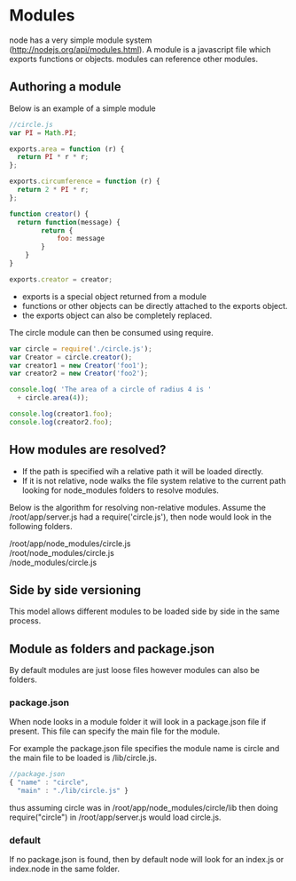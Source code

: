 # Modules
node has a very simple module system (http://nodejs.org/api/modules.html). A module is a javascript file which exports functions or objects. modules can reference other modules.

## Authoring a module
Below is an example of a simple module

```javascript
//circle.js
var PI = Math.PI;

exports.area = function (r) {
  return PI * r * r;
};

exports.circumference = function (r) {
  return 2 * PI * r;
};

function creator() {
  return function(message) {
		return {
			foo: message
		} 
	}  
}

exports.creator = creator;
```
* exports is a special object returned from a module
* functions or other objects can be directly attached to the exports object.
* the exports object can also be completely replaced.

The circle module can then be consumed using require.

```javascript
var circle = require('./circle.js');
var Creator = circle.creator();
var creator1 = new Creator('foo1');
var creator2 = new Creator('foo2');

console.log( 'The area of a circle of radius 4 is '
  + circle.area(4));

console.log(creator1.foo);
console.log(creator2.foo);
```

## How modules are resolved?
* If the path is specified wih a relative path it will be loaded directly. 
* If it is not relative, node walks the file system relative to the current path looking for node_modules folders to resolve modules.

Below is the algorithm for resolving non-relative modules. Assume the /root/app/server.js had a require('circle.js'), then node would look in the following folders.

/root/app/node_modules/circle.js <br>
/root/node_modules/circle.js <br>
/node_modules/circle.js <br>

## Side by side versioning
This model allows different modules to be loaded side by side in the same process.

## Module as folders and package.json
By default modules are just loose files however modules can also be folders.

### package.json
When node looks in a module folder it will look in a package.json file if present. This file can specify the main file for the module.

For example the package.json file specifies the module name is circle and the main file to be loaded is /lib/circle.js. 

```javascript
//package.json
{ "name" : "circle",
  "main" : "./lib/circle.js" }
```

thus assuming circle was in /root/app/node_modules/circle/lib then doing require("circle") in /root/app/server.js would load circle.js.

### default
If no package.json is found, then by default node will look for an index.js or index.node in the same folder.



